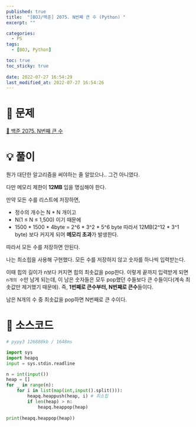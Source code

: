 ```yaml
---
published: true
title:  "[BOJ/백준] 2075. N번째 큰 수 (Python) "
excerpt: ""

categories:
  - PS
tags:
  - [BOJ, Python]

toc: true
toc_sticky: true
 
date: 2022-07-27 16:54:29
last_modified_at: 2022-07-27 16:54:26
---
```

# 🔎 문제
[🔗 백준 2075. N번째 큰 수](https://www.acmicpc.net/problem/2075)

# 💡 풀이

뭔가 대단한 알고리즘을 써야하는 줄 알았으나.. 그건 아니였다.

다만 메모리 제한이 **12MB** 임을 명심해야 한다.

만약 모든 수를 리스트에 저장하면,
- 정수의 개수는 N * N 개이고
- N(1 ≤ N ≤ 1,500) 이기 때문에
- 1500 * 1500 * 4byte = 2^6 * 3^2 * 5^6 byte 따라서 12MB(2^12 * 3^1 byte) 보다 커지게 되어 **메모리 초과**가 발생한다.

따라서 모든 수를 저장하면 안된다.

나는 최소힙을 사용해 구현했다. 모든 수를 저장하지 않고 숫자를 하나씩 입력받는다.

이때 힙의 길이가 n보다 커지면 힙의 최솟값을 pop한다. 이렇게 끝까지 입력받게 되면 `n개의 수`만 남게 되는데, 이 남은 숫자들은 모두 pop했던 수들보다 큰 수들이다(계속 최솟값만 제거했기 때문에). 즉, **1번째로 큰수부터, N번째로 큰수**들이다.

남은 N개의 수 중 최솟값을 pop하면 N번째로 큰 수이다.

# 📃 소스코드
```python
# pypy3 126880kb / 1648ms

import sys
import heapq
input = sys.stdin.readline

n = int(input())
heap = []
for _ in range(n):
    for i in list(map(int,input().split())):
        heapq.heappush(heap, i) # 최소힙
        if len(heap) > n:
            heapq.heappop(heap)
            
print(heapq.heappop(heap))
```
<br>